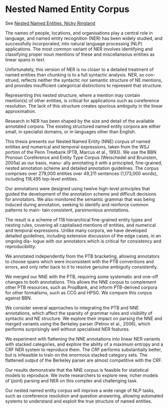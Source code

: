 # Nested Named Entity Corpus

See [Nested Named Entities, Nicky Ringland](https://ses.library.usyd.edu.au/handle/2123/14558)

The names of people, locations, and organisations play a central role in language, and named entity recognition (NER) has been widely studied, and successfully incorporated, into natural language processing (NLP) applications. The most common variant of NER involves identifying and classifying proper noun mentions of these and miscellaneous entities as linear spans in text.

Unfortunately, this version of NER is no closer to a detailed treatment of named entities than chunking is to a full syntactic analysis. NER, so con- strued, reflects neither the syntactic nor semantic structure of NE mentions, and provides insufficient categorical distinctions to represent that structure.

Representing this nested structure, where a mention may contain mention(s) of other entities, is critical for applications such as coreference resolution. The lack of this structure creates spurious ambiguity in the linear approximation.

Research in NER has been shaped by the size and detail of the available annotated corpora. The existing structured named entity corpora are either small, in specialist domains, or in languages other than English.

This thesis presents our Nested Named Entity (NNE) corpus of named entities and numerical and temporal expressions, taken from the WSJ portion of the Penn Treebank (PTB, Marcus et al., 1993). We use the BBN Pronoun Coreference and Entity Type Corpus (Weischedel and Brunstein, 2005a) as our basis, manu- ally annotating it with a principled, fine-grained, nested annotation scheme and detailed annotation guidelines. The corpus comprises over 279,000 entities over 49,211 sentences (1,173,000 words), including 118,495 top-level entities.

Our annotations were designed using twelve high-level principles that guided the development of the annotation scheme and difficult decisions for annotators. We also monitored the semantic grammar that was being induced during annotation, seeking to identify and reinforce common patterns to main- tain consistent, parsimonious annotations.

The result is a scheme of 118 hierarchical fine-grained entity types and nesting rules, covering all capitalised mentions of entities, and numerical and temporal expressions. Unlike many corpora, we have developed detailed guidelines, including extensive discussion of the edge cases, in an ongoing dia- logue with our annotators which is critical for consistency and reproducibility.

We annotated independently from the PTB bracketing, allowing annotators to choose spans which were inconsistent with the PTB conventions and errors, and only refer back to it to resolve genuine ambiguity consistently.

We merged our NNE with the PTB, requiring some systematic and one-off changes to both annotations. This allows the NNE corpus to complement other PTB resources, such as PropBank, and inform PTB-derived corpora for other formalisms, such as CCG and HPSG. We compare this corpus against BBN.

We consider several approaches to integrating the PTB and NNE annotations, which affect the sparsity of grammar rules and visibility of syntactic and NE structure. We explore their impact on parsing the NNE and merged variants using the Berkeley parser (Petrov et al., 2006), which performs surprisingly well without specialised NER features.

We experiment with flattening the NNE annotations into linear NER variants with stacked categories, and explore the ability of a maximum entropy and a CRF NER system to reproduce them. The CRF performs substantially better, but is infeasible to train on the enormous stacked category sets. The flattened output of the Berkeley parser are almost competitive with the CRF.

Our results demonstrate that the NNE corpus is feasible for statistical models to reproduce. We invite researchers to explore new, richer models of (joint) parsing and NER on this complex and challenging task.

Our nested named entity corpus will improve a wide range of NLP tasks, such as coreference resolution and question answering, allowing automated systems to understand and exploit the true structure of named entities.




